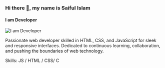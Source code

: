 ### Hi there 👋, my name is Saiful Islam
#### I am Developer
![I am Developer](https://media.licdn.com/dms/image/D5616AQGVu0otF3aCfg/profile-displaybackgroundimage-shrink_350_1400/0/1710118453670?e=1715817600&v=beta&t=Vc0IoG73Am3N9ius5_PV8h7aKo4tUw8h7MWWgwKsRi0)

Passionate web developer skilled in HTML, CSS, and JavaScript for sleek and responsive interfaces.  Dedicated to continuous learning, collaboration, and pushing the boundaries of web technology.

Skills:  JS / HTML / CSS/ C

